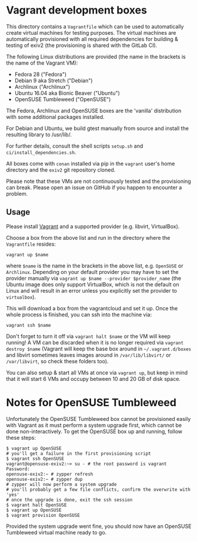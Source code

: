 # Vagrant development boxes

This directory contains a `Vagrantfile` which can be used to automatically
create virtual machines for testing purposes. The virtual machines are
automatically provisioned with all required dependencies for building & testing
of exiv2 (the provisioning is shared with the GitLab CI).

The following Linux distributions are provided (the name in the brackets is the
name of the Vagrant VM):
- Fedora 28 ("Fedora")
- Debian 9 aka Stretch ("Debian")
- Archlinux ("Archlinux")
- Ubuntu 16.04 aka Bionic Beaver ("Ubuntu")
- OpenSUSE Tumbleweed ("OpenSUSE")

The Fedora, Archlinux and OpenSUSE boxes are the 'vanilla' distribution with
some additional packages installed.

For Debian and Ubuntu, we build gtest manually from source and install the
resulting library to /usr/lib/.

For further details, consult the shell scripts `setup.sh` and
`ci/install_dependencies.sh`.


All boxes come with `conan` installed via pip in the `vagrant` user's home	
directory and the `exiv2` git repository cloned.

Please note that these VMs are not continuously tested and the provisioning can
break. Please open an issue on GitHub if you happen to encounter a problem.


## Usage

Please install [Vagrant](https://www.vagrantup.com/) and a supported provider
(e.g. libvirt, VirtualBox).

Choose a box from the above list and run in the directory where the
`Vagrantfile` resides:
``` shell
vagrant up $name
```
where `$name` is the name in the brackets in the above list, e.g. `OpenSUSE` or
`Archlinux`. Depending on your default provider you may have to set the provider
manually via `vagrant up $name --provider $provider_name` (the Ubuntu image does
only support VirtualBox, which is not the default on Linux and will result in an
error unless you explicitly set the provider to `virtualbox`).

This will download a box from the vagrantcloud and set it up. Once the whole
process is finished, you can ssh into the machine via:

``` shell
vagrant ssh $name
```

Don't forget to turn it off via `vagrant halt $name` or the VM will keep
running! A VM can be discarded when it is no longer required via `vagrant
destroy $name` (Vagrant will keep the base box around in `~/.vagrant.d/boxes`
and libvirt sometimes leaves images around in `/var/lib/libvirt/` or
`/var/libvirt`, so check these folders too).


You can also setup & start all VMs at once via `vagrant up`, but keep in mind
that it will start 6 VMs and occupy between 10 and 20 GB of disk space.


# Notes for OpenSUSE Tumbleweed

Unfortunately the OpenSUSE Tumbleweed box cannot be provisioned easily with
Vagrant as it must perform a system upgrade first, which cannot be done
non-interactively. To get the OpenSUSE box up and running, follow these steps:

``` shell
$ vagrant up OpenSUSE
# you'll get a failure in the first provisioning script
$ vagrant ssh OpenSUSE
vagrant@opensuse-exiv2:~> su - # the root password is vagrant
Password:
opensuse-exiv2:~ # zypper refresh
opensuse-exiv2:~ # zypper dup
# zypper will now perform a system upgrade
# you'll probably get a few file conflicts, confirm the overwrite with 'yes'
# once the upgrade is done, exit the ssh session
$ vagrant halt OpenSUSE
$ vagrant up OpenSUSE
$ vagrant provision OpenSUSE
```

Provided the system upgrade went fine, you should now have an OpenSUSE
Tumbleweed virtual machine ready to go.

